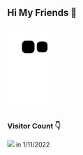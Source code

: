 ## Hi My Friends 👋

![](https://github.com/KKBUGHUNTER/KKBUGHUNTER/blob/output/github-contribution-grid-snake.svg)



### Visitor Count 👇<br>
![](https://profile-counter.glitch.me/KKBUGHUNTER/count.svg) in 1/11/2022



<!--
- 🔭 I’m currently working on ...
- 🌱 I’m currently learning ...
- 👯 I’m looking to collaborate on ...
- 🤔 I’m looking for help with ...
- 💬 Ask me about ...
- 📫 How to reach me: ...
- 😄 Pronouns: ...
- ⚡ Fun fact: ...
-->
